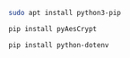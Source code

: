 ```bash
sudo apt install python3-pip
```

```bash
pip install pyAesCrypt
```

```bash
pip install python-dotenv
```
